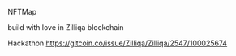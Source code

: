 NFTMap 

build with love in Zilliqa blockchain 


Hackathon https://gitcoin.co/issue/Zilliqa/Zilliqa/2547/100025674
